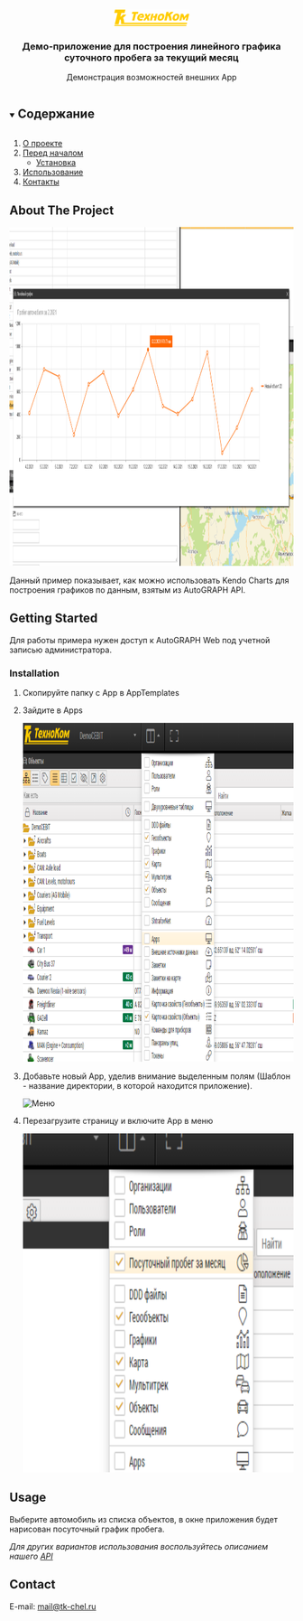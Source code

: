 <br />
<p align="center">
  <a href="https://www.tk-nav.ru/">
    <img src="img/logo_TK_big_ru.png" alt="Logo" width="133" height="29">
  </a>

<h3 align="center">Демо-приложение для построения линейного графика суточного пробега за текущий месяц</h3>

  <p align="center"> 
        Демонстрация возможностей внешних App
</p>



<!-- TABLE OF CONTENTS -->
<details open="open">
  <summary><h2 style="display: inline-block">Содержание</h2></summary>
  <ol>
    <li>
      <a href="#about-the-project">О проекте</a>
    </li>
    <li>
      <a href="#getting-started">Перед началом</a>
      <ul>
        <li><a href="#installation">Установка</a></li>
      </ul>
    </li>
    <li><a href="#usage">Использование</a></li>
    <li><a href="#contact">Контакты</a></li>
  </ol>
</details>

## About The Project

<img src="img/screen.png" alt="Пример" width="800" height="600">


Данный пример показывает, как можно использовать Kendo Charts для построения графиков по данным, взятым из AutoGRAPH
API.

## Getting Started

Для работы примера нужен доступ к AutoGRAPH Web под учетной записью администратора.

### Installation

1. Скопируйте папку с App в AppTemplates
   
2. Зайдите в Apps
   
    <img src="img/menu-apps.png" alt="Меню" width="800" height="600">

3. Добавьте новый App, уделив внимание выделенным полям (Шаблон - название директории, в которой находится приложение).

    <img src="img/adding-map.png" alt="Меню" width="800" height="600">

3. Перезагрузите страницу и включите App в меню

    <img src="img/app-in-menu.png" alt="Меню" width="800" height="600">

<!-- USAGE EXAMPLES -->

## Usage

Выберите автомобиль из списка объектов, в окне приложения будет нарисован посуточный график пробега. 

_Для других вариантов использования воспользуйтесь описанием нашего [API](https://wiki.tk-chel.ru/index.php/AutoGRAPH.NET_Service_Methods)_

<!-- CONTACT -->

## Contact

E-mail: <a href="mailto:mail@tk-chel.ru">mail@tk-chel.ru</a>
